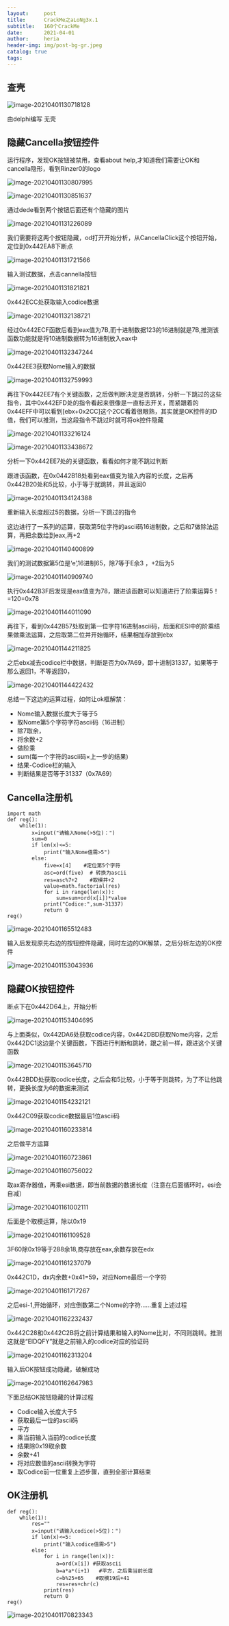 ```yaml
---
layout:     post
title:      CrackMe之aLoNg3x.1
subtitle:   160个CrackMe
date:       2021-04-01
author:     heria
header-img: img/post-bg-gr.jpeg
catalog: true
tags:
---
```


## **查壳**

![image-20210401130718128](https://raw.githubusercontent.com/heriachen/cloudimg/main/img/image-20210401130718128.png)

由delphi编写 无壳

## 隐藏Cancella按钮控件

运行程序，发现OK按钮被禁用，查看about help,才知道我们需要让OK和cancella隐形，看到Rinzer0的logo

![image-20210401130807995](https://raw.githubusercontent.com/heriachen/cloudimg/main/img/image-20210401130807995.png)

![image-20210401130851637](https://raw.githubusercontent.com/heriachen/cloudimg/main/img/image-20210401130851637.png)



通过dede看到两个按钮后面还有个隐藏的图片

![image-20210401131226089](https://raw.githubusercontent.com/heriachen/cloudimg/main/img/image-20210401131226089.png)



我们需要将这两个按钮隐藏，od打开开始分析，从CancellaClick这个按钮开始，定位到0x442EA8下断点

![image-20210401131721566](https://raw.githubusercontent.com/heriachen/cloudimg/main/img/image-20210401131721566.png)

输入测试数据，点击cannella按钮

![image-20210401131821821](https://raw.githubusercontent.com/heriachen/cloudimg/main/img/image-20210401131821821.png)

0x442ECC处获取输入codice数据

![image-20210401132138721](https://raw.githubusercontent.com/heriachen/cloudimg/main/img/image-20210401132138721.png)

经过0x442ECF函数后看到eax值为7B,而十进制数据123的16进制就是7B,推测该函数功能就是将10进制数据转为16进制放入eax中

![image-20210401132347244](https://raw.githubusercontent.com/heriachen/cloudimg/main/img/image-20210401132347244.png)



0x442EE3获取Nome输入的数据

![image-20210401132759993](https://raw.githubusercontent.com/heriachen/cloudimg/main/img/image-20210401132759993.png)

再往下0x442EE7有个关键函数，之后做判断决定是否跳转，分析一下跳过的这些指令，其中0x442EFD处的指令看起来很像是一直标志开关，而紧跟着的0x44EFF中可以看到[ebx+0x2CC]这个2CC看着很眼熟，其实就是OK控件的ID值，我们可以推测，当这段指令不跳过时就可将ok控件隐藏

![image-20210401133216124](https://raw.githubusercontent.com/heriachen/cloudimg/main/img/image-20210401133216124.png)

![image-20210401133438672](https://raw.githubusercontent.com/heriachen/cloudimg/main/img/image-20210401133438672.png)

分析一下0x442EE7处的关键函数，看看如何才能不跳过判断

跟进该函数，在0x0442B18处看到eax值变为输入内容的长度，之后再0x442B20处和5比较，小于等于就跳转，并且返回0

![image-20210401134124388](https://raw.githubusercontent.com/heriachen/cloudimg/main/img/image-20210401134124388.png)

重新输入长度超过5的数据，分析一下跳过的指令

这边进行了一系列的运算，获取第5位字符的ascii码16进制数，之后和7做除法运算，再把余数给到eax,再+2

![image-20210401140400899](https://raw.githubusercontent.com/heriachen/cloudimg/main/img/image-20210401140400899.png)

我们的测试数据第5位是‘e’,16进制65，除7等于E余3 ，+2后为5

![image-20210401140909740](https://raw.githubusercontent.com/heriachen/cloudimg/main/img/image-20210401140909740.png)

执行0x442B3F后发现是eax值变为78，跟进该函数可以知道进行了阶乘运算5！=120=0x78

![image-20210401144011090](https://raw.githubusercontent.com/heriachen/cloudimg/main/img/image-20210401144011090.png)

再往下，看到0x442B57处取到第一位字符16进制ascii码，后面和ESI中的阶乘结果做乘法运算，之后取第二位并开始循环，结果相加存放到ebx

![image-20210401144211825](https://raw.githubusercontent.com/heriachen/cloudimg/main/img/image-20210401144211825.png)

之后ebx减去codice栏中数据，判断是否为0x7A69，即十进制31337，如果等于那么返回1，不等返回0，

![image-20210401144422432](https://raw.githubusercontent.com/heriachen/cloudimg/main/img/image-20210401144422432.png)



总结一下这边的运算过程，如何让ok框解禁：

- Nome输入数据长度大于等于5
- 取Nome第5个字符字符ascii码（16进制）
- 除7取余，
- 将余数+2
- 做阶乘
- sum(每一个字符的ascii码×上一步的结果)
- 结果-Codice栏的输入
- 判断结果是否等于31337（0x7A69）



## Cancella注册机

```
import math
def reg():
    while(1):
        x=input("请输入Nome(>5位)：")
        sum=0
        if len(x)<=5:
            print("输入Nome值需>5")
        else:
            five=x[4]    #定位第5个字符
            asc=ord(five)  # 转换为ascii
            res=asc%7+2    #取模并+2
            value=math.factorial(res)   
            for i in range(len(x)):
                sum=sum+ord(x[i])*value
            print("Codice:",sum-31337)
            return 0
reg()
```

![image-20210401165512483](https://raw.githubusercontent.com/heriachen/cloudimg/main/img/image-20210401165512483.png)

输入后发现原先右边的按钮控件隐藏，同时左边的OK解禁，之后分析左边的OK控件

![image-20210401153043936](https://raw.githubusercontent.com/heriachen/cloudimg/main/img/image-20210401153043936.png)

## 隐藏OK按钮控件

断点下在0x442D64上，开始分析

![image-20210401153404695](https://raw.githubusercontent.com/heriachen/cloudimg/main/img/image-20210401153404695.png)

与上面类似，0x442DA6处获取codice内容，0x442DBD获取Nome内容，之后0x442DC1这边是个关键函数，下面进行判断和跳转，跟之前一样，跟进这个关键函数

![image-20210401153645710](https://raw.githubusercontent.com/heriachen/cloudimg/main/img/image-20210401153645710.png)

0x442BDD处获取codice长度，之后会和5比较，小于等于则跳转，为了不让他跳转，更换长度为6的数据来测试

![image-20210401154232121](https://raw.githubusercontent.com/heriachen/cloudimg/main/img/image-20210401154232121.png)

0x442C09获取codice数据最后1位ascii码

![image-20210401160233814](https://raw.githubusercontent.com/heriachen/cloudimg/main/img/image-20210401160233814.png)

之后做平方运算

![image-20210401160723861](https://raw.githubusercontent.com/heriachen/cloudimg/main/img/image-20210401160723861.png)

![image-20210401160756022](https://raw.githubusercontent.com/heriachen/cloudimg/main/img/image-20210401160756022.png)

取ax寄存器值，再乘esi数据，即当前数据的数据长度（注意在后面循环时，esi会自减）

![image-20210401161002111](https://raw.githubusercontent.com/heriachen/cloudimg/main/img/image-20210401161002111.png)



后面是个取模运算，除以0x19

![image-20210401161109528](https://raw.githubusercontent.com/heriachen/cloudimg/main/img/image-20210401161109528.png)

3F60除0x19等于288余18,商存放在eax,余数存放在edx

![image-20210401161237079](https://raw.githubusercontent.com/heriachen/cloudimg/main/img/image-20210401161237079.png)

0x442C1D，dx内余数+0x41=59，对应Nome最后一个字符

![image-20210401161717267](https://raw.githubusercontent.com/heriachen/cloudimg/main/img/image-20210401161717267.png)

之后esi-1,开始循环，对应倒数第二个Nome的字符……重复上述过程

![image-20210401162232437](https://raw.githubusercontent.com/heriachen/cloudimg/main/img/image-20210401162232437.png)

0x442C28和0x442C2B将之前计算结果和输入的Nome比对，不同则跳转。推测这就是“EIDQFY”就是之前输入的codice对应的验证码

![image-20210401162313204](https://raw.githubusercontent.com/heriachen/cloudimg/main/img/image-20210401162313204.png)

输入后OK按钮成功隐藏，破解成功

![image-20210401162647983](https://raw.githubusercontent.com/heriachen/cloudimg/main/img/image-20210401162647983.png)

下面总结OK按钮隐藏的计算过程

- Codice输入长度大于5
- 获取最后一位的ascii码
- 平方
- 乘当前输入当前的codice长度
- 结果除0x19取余数
- 余数+41
- 将对应数值的ascii转换为字符
- 取Codice前一位重复上述步骤，直到全部计算结束



## OK注册机

```
def reg():
    while(1):
        res=""
        x=input("请输入codice(>5位)：")
        if len(x)<=5:
            print("输入codice值需>5")
        else:
            for i in range(len(x)):
                a=ord(x[i]) #获取ascii
                b=a*a*(i+1)   #平方，之后乘当前长度
                c=b%25+65    #取模19后+41
                res=res+chr(c)
            print(res)
            return 0
reg()
```



![image-20210401170823343](https://raw.githubusercontent.com/heriachen/cloudimg/main/img/image-20210401170823343.png)